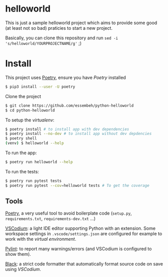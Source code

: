 # helloworld

This is just a sample helloworld project which aims to provide some good (at least not so bad) praticies to start a new project.

Basically, you can clone this repository and run `sed -i 's/helloworld/YOURPROJECTNAME/g'` ;)


# Install

This project uses [Poetry](https://python-poetry.org), ensure you have *Poetry* installed

```sh
$ pip3 install --user -U poetry
```

Clone the project
```sh
$ git clone https://github.com/essembeh/python-helloworld
$ cd python-helloworld
```

To setup the *virtualenv*:
```sh
$ poetry install # to install app with dev dependencies
$ poetry install --no-dev # to install app without dev depdencies
$ poetry shell
(venv) $ helloworld --help
```

To run the app:
```sh
$ poetry run helloworld --help
```

To run the tests:
```sh
$ poetry run pytest tests
$ poetry run pytest --cov=helloworld tests # To get the coverage
```

## Tools

[Poetry](https://python-poetry.org), a very useful tool to avoid boilerplate code (`setup.py`, `requirements.txt`, `requirements-dev.txt` ...)

[VSCodium](https://github.com/VSCodium/vscodium): a light IDE editor supporting Python with an extension.
Some workspace settings in `.vscode/settings.json` are configured for example to work with the *virtual environment*.

[Pylint](https://www.pylint.org/): to report many warnings/errors (and VSCodium is configured to show them).

[Black](https://pypi.org/project/black/): a strict code formatter that automatically format source code on save using *VSCodium*.

